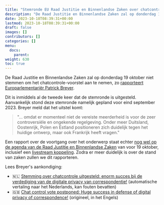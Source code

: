 ```yaml
---
title: "Stemronde EU Raad Justitie en Binnenlandse Zaken over chatcontrole opnieuw uitgesteld?"
description: "De Raad Justitie en Binnenlandse Zaken zal op donderdag 19 oktober niet stemmen om het chatcontrole-voorstel aan te nemen, zo rapporteert Europarlementariër Patrick Breyer."
date: 2023-10-18T08:39:31+00:00
lastmod: 2023-10-18T08:39:31+00:00
draft: false
images: []
contributors: []
categories: []
menu:
  docs:
    parent: 
weight: 630
toc: true
---
```


De Raad Justitie en Binnenlandse Zaken zal op donderdag 19 oktober niet stemmen om het chatcontrole-voorstel aan te nemen, zo [rapporteert Europarlementariër Patrick Breyer](https://www.patrick-breyer.de/en/chat-control-vote-postponed-huge-success-in-defense-of-digital-privacy-of-correspondence/).

Dit is inmiddels al de tweede keer dat de stemronde is uitgesteld. Aanvankelijk stond deze stemronde namelijk gepland voor eind september  2023. Breyer meld dat het uitstel komt:

> "... omdat er momenteel niet de vereiste meerderheid is voor de zeer controversiële en ongekende regelgeving. Onder meer Duitsland, Oostenrijk, Polen en Estland positioneren zich duidelijk tegen het huidige ontwerp, maar ook Frankrijk heeft vragen." 

Een rapport over de voortgang over het onderwerp staat echter [nog wel op de agenda van de Raad Justitie en Binnenlandse Zaken](https://www.consilium.europa.eu/nl/meetings/jha/2023/10/19-20/) van voor 19 oktober, inclusief een [livestream koppeling](https://video.consilium.europa.eu/event/en/27100). Zodra er meer duidelijk is over de stand van zaken zullen we dit rapporteren.

Lees Breyer's aankondiging:
- 🇳🇱 [Stemming over chatcontrole uitgesteld: enorm succes bij de verdediging van de digitale privacy van correspondentie!](https://www-patrick--breyer-de.translate.goog/en/chat-control-vote-postponed-huge-success-in-defense-of-digital-privacy-of-correspondence/?_x_tr_sl=en&_x_tr_tl=nl) (automatische vertaling naar het Nederlands, kan fouten bevatten)
- 🇬🇧 [Chat control vote postponed: Huge success in defense of digital privacy of correspondence!](https://www.patrick-breyer.de/en/chat-control-vote-postponed-huge-success-in-defense-of-digital-privacy-of-correspondence/) (origineel, in het Engels)
